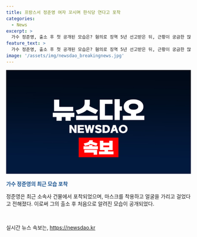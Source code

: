 ```yaml
---
title: 프랑스서 정준영 여자 꼬시며 한식당 연다고 포착
categories:
  - News
excerpt: >
  가수 정준영, 출소 후 첫 공개된 모습은? 혐의로 징역 5년 선고받은 뒤, 근황이 궁금한 많은 이들에게 기다림을 안겨줬다. 지난 3월, 그의 출소 후 처음으로 포착된 모습이 어디서, 어떻게 보였는지 궁금하다면?
feature_text: >
  가수 정준영, 출소 후 첫 공개된 모습은? 혐의로 징역 5년 선고받은 뒤, 근황이 궁금한 많은 이들에게 기다림을 안겨줬다. 지난 3월, 그의 출소 후 처음으로 포착된 모습이 어디서, 어떻게 보였는지 궁금하다면?
image: '/assets/img/newsdao_breakingnews.jpg'
---
```


<p><img src="/assets/img/newsdao_breakingnews.jpg" alt="ontimetimes 속보" /></p>

<p data-ke-size="size16"><b><span style="color: #1a5490;">가수 정준영의 최근 모습 포착</span></b></p>

<p>정준영은 최근 소속사 건물에서 포착되었으며, 마스크를 착용하고 얼굴을 가리고 걸었다고 전해졌다. 이로써 그의 출소 후 처음으로 알려진 모습이 공개되었다.</p>

<p data-ke-size="size16">&nbsp;</p>
실시간 뉴스 속보는, <a href="https://newsdao.kr" rel="dofollow">https://newsdao.kr</a>



